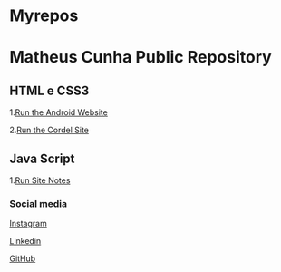 # Myrepos
 <h1>Matheus Cunha Public Repository</h1>
<p></p>
<h2>HTML e CSS3</h2>
 1.<a href="https://matheuslcnh.github.io/Myrepos/Sites/Android/android.html" target="_blank">Run the Android Website</a>
 <p></p>
 2.<a href="https://matheuslcnh.github.io/Myrepos/Sites/Cordel/cordel.html" target="_blank">Run the Cordel Site</a>

 <p></p>
<h2>Java Script</h2>
 1.<a href="https://matheuslcnh.github.io/Myrepos/Javascript/Notas.html" target="_blank">Run Site Notes</a>

 <h3>Social media</h3>
 <a href="https://www.instagram.com/_23matusy/" target="_blank">Instagram</a>
 <p></p>
 <a href="https://www.linkedin.com/in/matheus-louren%C3%A7o-cunha-5b05242b5/" target="_blank">Linkedin</a>
 <p></p>
 <a href="https://github.com/Matheuslcnh/" target="_blank">GitHub</a>
 

